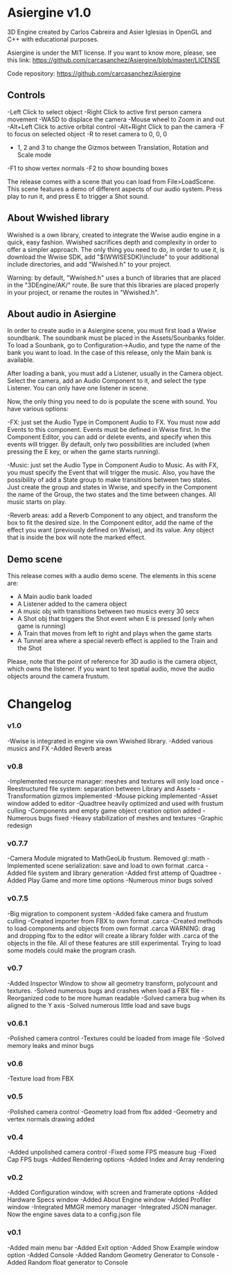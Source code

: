 # Asiergine v1.0

3D Engine created by Carlos Cabreira and Asier Iglesias in OpenGL and C++ with educational purposes.

Asiergine is under the MIT license. If you want to know more, please, see this link:
https://github.com/carcasanchez/Asiergine/blob/master/LICENSE

Code repository:
https://github.com/carcasanchez/Asiergine

## Controls

-Left Click to select object
-Right Click to active first person camera movement
-WASD to displace the camera
-Mouse wheel to Zoom in and out
-Alt+Left Click to active orbital control
-Alt+Right Click to pan the camera
-F to focus on selected object
-R to reset camera to 0, 0, 0
- 1, 2 and 3 to change the Gizmos between Translation, Rotation and Scale mode


-F1 to show vertex normals
-F2 to show bounding boxes

The release comes with a scene that you can load from File>LoadScene. This scene features a demo of different aspects of our audio system.
Press play to run it, and press E to trigger a Shot sound.
 
## About Wwished library

 Wwished is a own library, created to integrate the Wwise audio engine in a quick, easy fashion. 
Wwished sacrifices depth and complexity in order to offer a simpler approach.
The only thing you need to do, in order to use it, is download the Wwise SDK, add "$(WWISESDK)\include" to your additional include directories,
and add "Wwished.h" to your project. 

Warning: by default, "Wwished.h" uses a bunch of libraries that are placed in the "3DEngine/AK/" route. Be sure that this libraries are placed properly 
in your project, or rename the routes in "Wwished.h".

## About audio in Asiergine

 In order to create audio in a Asiergine scene, you must first load a Wwise soundbank. The soundbank must be placed in the Assets/Sounbanks folder.
To load a Sounbank, go to Configuration->Audio, and type the name of the bank you want to load. In the case of this release, only the Main bank is available.

After loading a bank, you must add a Listener, usually in the Camera object. Select the camera, add an Audio Component to it, and select the type Listener.
You can only have one listener in scene.

 Now, the only thing you need to do is populate the scene with sound.
You have various options: 

-FX: just set the Audio Type in Component Audio to FX. You must now add Events to this component. 
Events must be defined in Wwise first. In the Component Editor, you can add or delete events, and specify when this events will trigger.
By default, only two possibilities are included (when pressing the E key, or when the game starts running).

-Music: just set the Audio Type in Component Audio to Music. As with FX, you must specify the Event that will trigger the music. Also, you 
have the possibility of add a State group to make transitions between two states. Just create the group and states in Wwise, and specify in the 
Component the name of the Group, the two states and the time between changes.
All music starts on play.

-Reverb areas: add a Reverb Component to any object, and transform the box to fit the desired size. In the Component editor, add the name 
of the effect you want (previously defined on Wwise), and its value. Any object that is inside the box will note the marked effect.


## Demo scene

 This release comes with a audio demo scene. The elements in this scene are:
- A Main audio bank loaded
- A Listener added to the camera object
- A music obj with transitions between two musics every 30 secs
- A Shot obj that triggers the Shot event when E is pressed (only when game is running)
- A Train that moves from left to right and plays when the game starts
- A Tunnel area where a special reverb effect is applied to the Train and the Shot

 Please, note that the point of reference for 3D audio is the camera object, which owns the listener. If you want to test spatial audio, 
move the audio objects around the camera frustum.


# Changelog

### v1.0
-Wwise is integrated in engine via own Wwished library. 
-Added various musics and FX
-Added Reverb areas

### v0.8
-Implemented resource manager: meshes and textures will only load once
-Reestructured file system: separation between Library and Assets 
-Transformation gizmos implemented
-Mouse picking implemented
-Asset window added to editor
-Quadtree heavily optimized and used with frustum culling
-Components and empty game object creation option added
-Numerous bugs fixed
-Heavy stabilization of meshes and textures
-Graphic redesign

### v0.7.7
-Camera Module migrated to MathGeoLib frustum. Removed gl::math
-Implemented scene serialization: save and load to own format .carca
-Added file system and library generation
-Added first attemp of Quadtree
-Added Play Game and more time options
-Numerous minor bugs solved  

### v0.7.5
-Big migration to component system
-Added fake camera and frustum culling
-Created importer from FBX to own format .carca
-Created methods to load components and objects from own format .carca
WARNING: drag and dropping fbx to the editor will create a library folder with .carca of the objects in the file.
All of these features are still experimental. Trying to load some models could make the program crash.

### v0.7
-Added Inspector Window to show all geometry transform, polycount and textures.
-Solved numerous bugs and crashes when load a FBX file
-Reorganized code to be more human readable
-Solved camera bug when its aligned to the Y axis
-Solved numerous little load and save bugs

### v0.6.1
-Polished camera control
-Textures could be loaded from image file 
-Solved memory leaks and minor bugs

### v0.6
-Texture load from FBX

### v0.5
-Polished camera control
-Geometry load from fbx added
-Geometry and vertex normals drawing added

### v0.4
-Added unpolished camera control
-Fixed some FPS measure bug
-Fixed Cap FPS bugs
-Added Rendering options
-Added Index and Array rendering

### v0.2
-Added Configuration window, with screen and framerate options 
-Added Hardware Specs window
-Added About Engine window
-Added Profiler window
-Integrated MMGR memory manager
-Integrated JSON manager. Now the engine saves data to a config.json file

### v0.1
-Added main menu bar
-Added Exit option
-Added Show Example window option
-Added Console
-Added Random Geometry Generator to Console
-Added Random float generator to Console